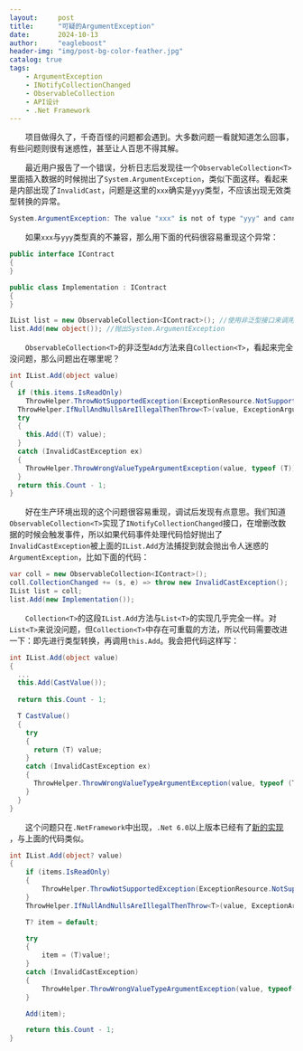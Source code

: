 ```yaml
---
layout:     post
title:      "可疑的ArgumentException"
date:       2024-10-13
author:     "eagleboost"
header-img: "img/post-bg-color-feather.jpg"
catalog: true
tags:
    - ArgumentException
    - INotifyCollectionChanged
    - ObservableCollection
    - API设计
    - .Net Framework
---
```


&emsp;&emsp;项目做得久了，千奇百怪的问题都会遇到。大多数问题一看就知道怎么回事，有些问题则很有迷惑性，甚至让人百思不得其解。

&emsp;&emsp;最近用户报告了一个错误，分析日志后发现往一个`ObservableCollection<T>`里面插入数据的时候抛出了`System.ArgumentException`，类似下面这样。看起来是内部出现了`InvalidCast`，问题是这里的`xxx`确实是`yyy`类型，不应该出现无效类型转换的异常。

```c#
System.ArgumentException: The value "xxx" is not of type "yyy" and cannot be used in this generic collection. (Parameter 'value')
```

&emsp;&emsp;如果`xxx`与`yyy`类型真的不兼容，那么用下面的代码很容易重现这个异常：

```c#
public interface IContract
{
}

public class Implementation : IContract
{
}

IList list = new ObservableCollection<IContract>(); //使用非泛型接口来调用
list.Add(new object()); //抛出System.ArgumentException
```

&emsp;&emsp;`ObservableCollection<T>`的非泛型`Add`方法来自`Collection<T>`，看起来完全没问题，那么问题出在哪里呢？

```c#
int IList.Add(object value)
{
  if (this.items.IsReadOnly)
    ThrowHelper.ThrowNotSupportedException(ExceptionResource.NotSupported_ReadOnlyCollection);
  ThrowHelper.IfNullAndNullsAreIllegalThenThrow<T>(value, ExceptionArgument.value);
  try
  {
    this.Add((T) value);
  }
  catch (InvalidCastException ex)
  {
    ThrowHelper.ThrowWrongValueTypeArgumentException(value, typeof (T));
  }
  return this.Count - 1;
}
```

&emsp;&emsp;好在生产环境出现的这个问题很容易重现，调试后发现有点意思。我们知道`ObservableCollection<T>`实现了`INotifyCollectionChanged`接口，在增删改数据的时候会触发事件，所以如果代码事件处理代码恰好抛出了`InvalidCastException`被上面的`IList.Add`方法捕捉到就会抛出令人迷惑的`ArgumentException`，比如下面的代码：

```c#
var coll = new ObservableCollection<IContract>();
coll.CollectionChanged += (s, e) => throw new InvalidCastException();
IList list = coll;
list.Add(new Implementation());
```

&emsp;&emsp;`Collection<T>`的这段`IList.Add`方法与`List<T>`的实现几乎完全一样。对`List<T>`来说没问题，但`Collection<T>`中存在可重载的方法，所以代码需要改进一下：即先进行类型转换，再调用`this.Add`。我会把代码这样写：

```c#
int IList.Add(object value)
{
  ...
  this.Add(CastValue());
  
  return this.Count - 1;

  T CastValue()
  {
    try
    {
      return (T) value;
    }
    catch (InvalidCastException ex)
    {
      ThrowHelper.ThrowWrongValueTypeArgumentException(value, typeof (T));
    }
  }
}
```
&emsp;&emsp;这个问题只在`.NetFramework`中出现，`.Net 6.0`以上版本已经有了[新的实现
](https://github.com/dotnet/runtime/blob/main/src/libraries/System.Private.CoreLib/src/System/Collections/ObjectModel/Collection.cs#L281)，与上面的代码类似。


```c#
int IList.Add(object? value)
{
    if (items.IsReadOnly)
    {
        ThrowHelper.ThrowNotSupportedException(ExceptionResource.NotSupported_ReadOnlyCollection);
    }
    ThrowHelper.IfNullAndNullsAreIllegalThenThrow<T>(value, ExceptionArgument.value);

    T? item = default;

    try
    {
        item = (T)value!;
    }
    catch (InvalidCastException)
    {
        ThrowHelper.ThrowWrongValueTypeArgumentException(value, typeof(T));
    }

    Add(item);

    return this.Count - 1;
}
```